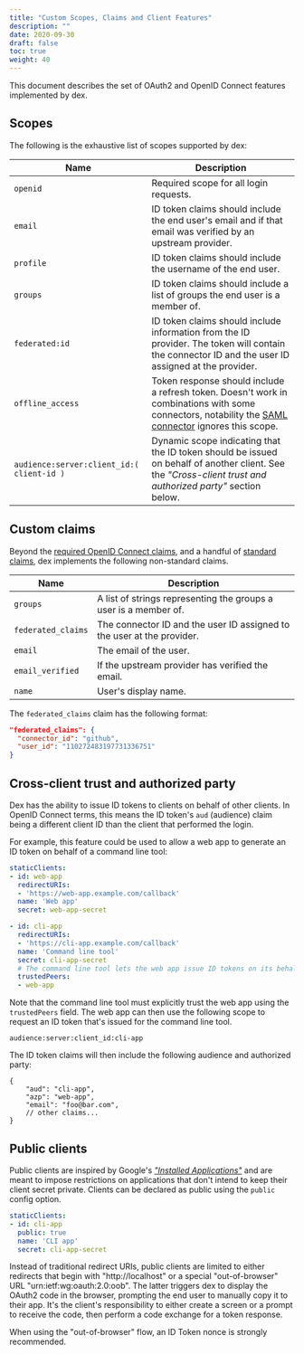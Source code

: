 ```yaml
---
title: "Custom Scopes, Claims and Client Features"
description: ""
date: 2020-09-30
draft: false
toc: true
weight: 40
---
```


This document describes the set of OAuth2 and OpenID Connect features implemented by dex.

## Scopes

The following is the exhaustive list of scopes supported by dex:

| Name | Description |
| ---- | ------------|
| `openid` | Required scope for all login requests. |
| `email` | ID token claims should include the end user's email and if that email was verified by an upstream provider. |
| `profile` | ID token claims should include the username of the end user. |
| `groups` | ID token claims should include a list of groups the end user is a member of. |
| `federated:id` | ID token claims should include information from the ID provider. The token will contain the connector ID and the user ID assigned at the provider. |
| `offline_access` | Token response should include a refresh token. Doesn't work in combinations with some connectors, notability the [SAML connector][saml-connector] ignores this scope. |
| `audience:server:client_id:( client-id )` | Dynamic scope indicating that the ID token should be issued on behalf of another client. See the _"Cross-client trust and authorized party"_ section below. |

## Custom claims

Beyond the [required OpenID Connect claims][core-claims], and a handful of [standard claims][standard-claims], dex implements the following non-standard claims.

| Name | Description |
| ---- | ------------|
| `groups` | A list of strings representing the groups a user is a member of. |
| `federated_claims` | The connector ID and the user ID assigned to the user at the provider. |
| `email` | The email of the user. |
| `email_verified` | If the upstream provider has verified the email. |
| `name` | User's display name. |

The `federated_claims` claim has the following format:

```json
"federated_claims": {
  "connector_id": "github",
  "user_id": "110272483197731336751"
}
```

## Cross-client trust and authorized party

Dex has the ability to issue ID tokens to clients on behalf of other clients. In OpenID Connect terms, this means the ID token's `aud` (audience) claim being a different client ID than the client that performed the login.

For example, this feature could be used to allow a web app to generate an ID token on behalf of a command line tool:

```yaml
staticClients:
- id: web-app
  redirectURIs:
  - 'https://web-app.example.com/callback'
  name: 'Web app'
  secret: web-app-secret

- id: cli-app
  redirectURIs:
  - 'https://cli-app.example.com/callback'
  name: 'Command line tool'
  secret: cli-app-secret
  # The command line tool lets the web app issue ID tokens on its behalf.
  trustedPeers:
  - web-app
```

Note that the command line tool must explicitly trust the web app using the `trustedPeers` field. The web app can then use the following scope to request an ID token that's issued for the command line tool.

```
audience:server:client_id:cli-app
```

The ID token claims will then include the following audience and authorized party:

```
{
    "aud": "cli-app",
    "azp": "web-app",
    "email": "foo@bar.com",
    // other claims...
}
``` 

## Public clients

Public clients are inspired by Google's [_"Installed Applications"_][installed-apps] and are meant to impose restrictions on applications that don't intend to keep their client secret private. Clients can be declared as public using the `public` config option.

```yaml
staticClients:
- id: cli-app
  public: true
  name: 'CLI app'
  secret: cli-app-secret
```

Instead of traditional redirect URIs, public clients are limited to either redirects that begin with "http://localhost" or a special "out-of-browser" URL "urn:ietf:wg:oauth:2.0:oob". The latter triggers dex to display the OAuth2 code in the browser, prompting the end user to manually copy it to their app. It's the client's responsibility to either create a screen or a prompt to receive the code, then perform a code exchange for a token response.

When using the "out-of-browser" flow, an ID Token nonce is strongly recommended.

[saml-connector]: saml-connector.md
[core-claims]: https://openid.net/specs/openid-connect-core-1_0.html#IDToken
[standard-claims]: https://openid.net/specs/openid-connect-core-1_0.html#StandardClaims
[installed-apps]: https://developers.google.com/api-client-library/python/auth/installed-app
